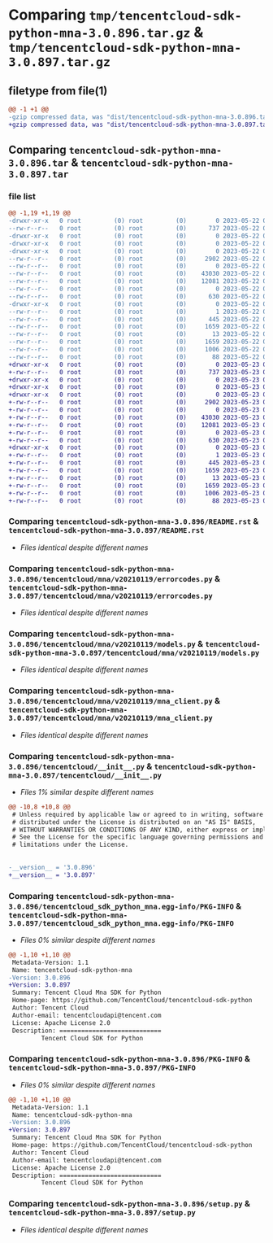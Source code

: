 # Comparing `tmp/tencentcloud-sdk-python-mna-3.0.896.tar.gz` & `tmp/tencentcloud-sdk-python-mna-3.0.897.tar.gz`

## filetype from file(1)

```diff
@@ -1 +1 @@
-gzip compressed data, was "dist/tencentcloud-sdk-python-mna-3.0.896.tar", last modified: Mon May 22 00:27:46 2023, max compression
+gzip compressed data, was "dist/tencentcloud-sdk-python-mna-3.0.897.tar", last modified: Tue May 23 02:26:53 2023, max compression
```

## Comparing `tencentcloud-sdk-python-mna-3.0.896.tar` & `tencentcloud-sdk-python-mna-3.0.897.tar`

### file list

```diff
@@ -1,19 +1,19 @@
-drwxr-xr-x   0 root         (0) root         (0)        0 2023-05-22 00:27:46.000000 tencentcloud-sdk-python-mna-3.0.896/
--rw-r--r--   0 root         (0) root         (0)      737 2023-05-22 00:27:46.000000 tencentcloud-sdk-python-mna-3.0.896/README.rst
-drwxr-xr-x   0 root         (0) root         (0)        0 2023-05-22 00:27:46.000000 tencentcloud-sdk-python-mna-3.0.896/tencentcloud/
-drwxr-xr-x   0 root         (0) root         (0)        0 2023-05-22 00:27:46.000000 tencentcloud-sdk-python-mna-3.0.896/tencentcloud/mna/
-drwxr-xr-x   0 root         (0) root         (0)        0 2023-05-22 00:27:46.000000 tencentcloud-sdk-python-mna-3.0.896/tencentcloud/mna/v20210119/
--rw-r--r--   0 root         (0) root         (0)     2902 2023-05-22 00:27:46.000000 tencentcloud-sdk-python-mna-3.0.896/tencentcloud/mna/v20210119/errorcodes.py
--rw-r--r--   0 root         (0) root         (0)        0 2023-05-22 00:27:46.000000 tencentcloud-sdk-python-mna-3.0.896/tencentcloud/mna/v20210119/__init__.py
--rw-r--r--   0 root         (0) root         (0)    43030 2023-05-22 00:27:46.000000 tencentcloud-sdk-python-mna-3.0.896/tencentcloud/mna/v20210119/models.py
--rw-r--r--   0 root         (0) root         (0)    12081 2023-05-22 00:27:46.000000 tencentcloud-sdk-python-mna-3.0.896/tencentcloud/mna/v20210119/mna_client.py
--rw-r--r--   0 root         (0) root         (0)        0 2023-05-22 00:27:46.000000 tencentcloud-sdk-python-mna-3.0.896/tencentcloud/mna/__init__.py
--rw-r--r--   0 root         (0) root         (0)      630 2023-05-22 00:27:46.000000 tencentcloud-sdk-python-mna-3.0.896/tencentcloud/__init__.py
-drwxr-xr-x   0 root         (0) root         (0)        0 2023-05-22 00:27:46.000000 tencentcloud-sdk-python-mna-3.0.896/tencentcloud_sdk_python_mna.egg-info/
--rw-r--r--   0 root         (0) root         (0)        1 2023-05-22 00:27:46.000000 tencentcloud-sdk-python-mna-3.0.896/tencentcloud_sdk_python_mna.egg-info/dependency_links.txt
--rw-r--r--   0 root         (0) root         (0)      445 2023-05-22 00:27:46.000000 tencentcloud-sdk-python-mna-3.0.896/tencentcloud_sdk_python_mna.egg-info/SOURCES.txt
--rw-r--r--   0 root         (0) root         (0)     1659 2023-05-22 00:27:46.000000 tencentcloud-sdk-python-mna-3.0.896/tencentcloud_sdk_python_mna.egg-info/PKG-INFO
--rw-r--r--   0 root         (0) root         (0)       13 2023-05-22 00:27:46.000000 tencentcloud-sdk-python-mna-3.0.896/tencentcloud_sdk_python_mna.egg-info/top_level.txt
--rw-r--r--   0 root         (0) root         (0)     1659 2023-05-22 00:27:46.000000 tencentcloud-sdk-python-mna-3.0.896/PKG-INFO
--rw-r--r--   0 root         (0) root         (0)     1006 2023-05-22 00:27:46.000000 tencentcloud-sdk-python-mna-3.0.896/setup.py
--rw-r--r--   0 root         (0) root         (0)       88 2023-05-22 00:27:46.000000 tencentcloud-sdk-python-mna-3.0.896/setup.cfg
+drwxr-xr-x   0 root         (0) root         (0)        0 2023-05-23 02:26:53.000000 tencentcloud-sdk-python-mna-3.0.897/
+-rw-r--r--   0 root         (0) root         (0)      737 2023-05-23 02:26:53.000000 tencentcloud-sdk-python-mna-3.0.897/README.rst
+drwxr-xr-x   0 root         (0) root         (0)        0 2023-05-23 02:26:53.000000 tencentcloud-sdk-python-mna-3.0.897/tencentcloud/
+drwxr-xr-x   0 root         (0) root         (0)        0 2023-05-23 02:26:53.000000 tencentcloud-sdk-python-mna-3.0.897/tencentcloud/mna/
+drwxr-xr-x   0 root         (0) root         (0)        0 2023-05-23 02:26:53.000000 tencentcloud-sdk-python-mna-3.0.897/tencentcloud/mna/v20210119/
+-rw-r--r--   0 root         (0) root         (0)     2902 2023-05-23 02:26:53.000000 tencentcloud-sdk-python-mna-3.0.897/tencentcloud/mna/v20210119/errorcodes.py
+-rw-r--r--   0 root         (0) root         (0)        0 2023-05-23 02:26:53.000000 tencentcloud-sdk-python-mna-3.0.897/tencentcloud/mna/v20210119/__init__.py
+-rw-r--r--   0 root         (0) root         (0)    43030 2023-05-23 02:26:53.000000 tencentcloud-sdk-python-mna-3.0.897/tencentcloud/mna/v20210119/models.py
+-rw-r--r--   0 root         (0) root         (0)    12081 2023-05-23 02:26:53.000000 tencentcloud-sdk-python-mna-3.0.897/tencentcloud/mna/v20210119/mna_client.py
+-rw-r--r--   0 root         (0) root         (0)        0 2023-05-23 02:26:53.000000 tencentcloud-sdk-python-mna-3.0.897/tencentcloud/mna/__init__.py
+-rw-r--r--   0 root         (0) root         (0)      630 2023-05-23 02:26:53.000000 tencentcloud-sdk-python-mna-3.0.897/tencentcloud/__init__.py
+drwxr-xr-x   0 root         (0) root         (0)        0 2023-05-23 02:26:53.000000 tencentcloud-sdk-python-mna-3.0.897/tencentcloud_sdk_python_mna.egg-info/
+-rw-r--r--   0 root         (0) root         (0)        1 2023-05-23 02:26:53.000000 tencentcloud-sdk-python-mna-3.0.897/tencentcloud_sdk_python_mna.egg-info/dependency_links.txt
+-rw-r--r--   0 root         (0) root         (0)      445 2023-05-23 02:26:53.000000 tencentcloud-sdk-python-mna-3.0.897/tencentcloud_sdk_python_mna.egg-info/SOURCES.txt
+-rw-r--r--   0 root         (0) root         (0)     1659 2023-05-23 02:26:53.000000 tencentcloud-sdk-python-mna-3.0.897/tencentcloud_sdk_python_mna.egg-info/PKG-INFO
+-rw-r--r--   0 root         (0) root         (0)       13 2023-05-23 02:26:53.000000 tencentcloud-sdk-python-mna-3.0.897/tencentcloud_sdk_python_mna.egg-info/top_level.txt
+-rw-r--r--   0 root         (0) root         (0)     1659 2023-05-23 02:26:53.000000 tencentcloud-sdk-python-mna-3.0.897/PKG-INFO
+-rw-r--r--   0 root         (0) root         (0)     1006 2023-05-23 02:26:53.000000 tencentcloud-sdk-python-mna-3.0.897/setup.py
+-rw-r--r--   0 root         (0) root         (0)       88 2023-05-23 02:26:53.000000 tencentcloud-sdk-python-mna-3.0.897/setup.cfg
```

### Comparing `tencentcloud-sdk-python-mna-3.0.896/README.rst` & `tencentcloud-sdk-python-mna-3.0.897/README.rst`

 * *Files identical despite different names*

### Comparing `tencentcloud-sdk-python-mna-3.0.896/tencentcloud/mna/v20210119/errorcodes.py` & `tencentcloud-sdk-python-mna-3.0.897/tencentcloud/mna/v20210119/errorcodes.py`

 * *Files identical despite different names*

### Comparing `tencentcloud-sdk-python-mna-3.0.896/tencentcloud/mna/v20210119/models.py` & `tencentcloud-sdk-python-mna-3.0.897/tencentcloud/mna/v20210119/models.py`

 * *Files identical despite different names*

### Comparing `tencentcloud-sdk-python-mna-3.0.896/tencentcloud/mna/v20210119/mna_client.py` & `tencentcloud-sdk-python-mna-3.0.897/tencentcloud/mna/v20210119/mna_client.py`

 * *Files identical despite different names*

### Comparing `tencentcloud-sdk-python-mna-3.0.896/tencentcloud/__init__.py` & `tencentcloud-sdk-python-mna-3.0.897/tencentcloud/__init__.py`

 * *Files 1% similar despite different names*

```diff
@@ -10,8 +10,8 @@
 # Unless required by applicable law or agreed to in writing, software
 # distributed under the License is distributed on an "AS IS" BASIS,
 # WITHOUT WARRANTIES OR CONDITIONS OF ANY KIND, either express or implied.
 # See the License for the specific language governing permissions and
 # limitations under the License.
 
 
-__version__ = '3.0.896'
+__version__ = '3.0.897'
```

### Comparing `tencentcloud-sdk-python-mna-3.0.896/tencentcloud_sdk_python_mna.egg-info/PKG-INFO` & `tencentcloud-sdk-python-mna-3.0.897/tencentcloud_sdk_python_mna.egg-info/PKG-INFO`

 * *Files 0% similar despite different names*

```diff
@@ -1,10 +1,10 @@
 Metadata-Version: 1.1
 Name: tencentcloud-sdk-python-mna
-Version: 3.0.896
+Version: 3.0.897
 Summary: Tencent Cloud Mna SDK for Python
 Home-page: https://github.com/TencentCloud/tencentcloud-sdk-python
 Author: Tencent Cloud
 Author-email: tencentcloudapi@tencent.com
 License: Apache License 2.0
 Description: ============================
         Tencent Cloud SDK for Python
```

### Comparing `tencentcloud-sdk-python-mna-3.0.896/PKG-INFO` & `tencentcloud-sdk-python-mna-3.0.897/PKG-INFO`

 * *Files 0% similar despite different names*

```diff
@@ -1,10 +1,10 @@
 Metadata-Version: 1.1
 Name: tencentcloud-sdk-python-mna
-Version: 3.0.896
+Version: 3.0.897
 Summary: Tencent Cloud Mna SDK for Python
 Home-page: https://github.com/TencentCloud/tencentcloud-sdk-python
 Author: Tencent Cloud
 Author-email: tencentcloudapi@tencent.com
 License: Apache License 2.0
 Description: ============================
         Tencent Cloud SDK for Python
```

### Comparing `tencentcloud-sdk-python-mna-3.0.896/setup.py` & `tencentcloud-sdk-python-mna-3.0.897/setup.py`

 * *Files identical despite different names*

